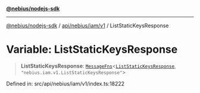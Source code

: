 [**@nebius/nodejs-sdk**](../../../../../README.md)

***

[@nebius/nodejs-sdk](../../../../../README.md) / [api/nebius/iam/v1](../README.md) / ListStaticKeysResponse

# Variable: ListStaticKeysResponse

> **ListStaticKeysResponse**: [`MessageFns`](../../../../../runtime/protos/core/interfaces/MessageFns.md)\<[`ListStaticKeysResponse`](../interfaces/ListStaticKeysResponse.md), `"nebius.iam.v1.ListStaticKeysResponse"`\>

Defined in: src/api/nebius/iam/v1/index.ts:18222
